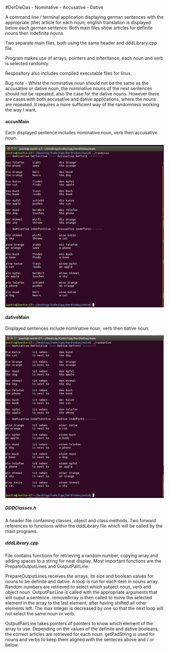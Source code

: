 #DerDieDas - Nominative - Accusative - Dative

A command line / terminal application displaying german sentences with the appropriate (the) article for each noun; english translation is displayed below each german sentence.
Both main files show articles for definite nouns then indefinite nouns.

Two separate main files, both using the same header and dddLibrary.cpp file.

Program makes use of arrays, pointers and inheritance, each noun and verb is selected randomly.

Respository also includes compiled executable files for linux.

Bug note - Whilst the nominative noun should not be the same as the accusative or dative noun, the nominative nouns of the next sentences should not be repeated, also the case for the dative nouns.
However there are cases with both accusative and dative applications, where the nouns are repeated. It requires a more sufficient way of the randomness working the way I want.

#### accusMain
Each displayed sentence includes nominative noun, verb then accusative noun.

![screenshot](/screenshots/accusativeSC1.png)

#### dativeMain
Displayed sentences include nominative noun, verb then dative noun.

![screenshot](/screenshots/dativeSC1.png)

##### DDDClasses.h
A header file containing classes, object and class methods.
Two forward references to functions within the dddLibrary file which will be called by the main programs.

##### dddLibrary.cpp
File contains functions for retrieving a random number, copying array and adding spaces to a string for neat display.
Most important functions are the PrepareOutputLines and OutputPairLine.

PrepareOutputLines receives the arrays, its size and boolean values for nouns to be definite and dative.
A loop is run for each item in nouns array.
Random numbers are retrieved to select which subject noun, verb and object noun.
OutputPairLine is called with the appropriate arguments that will ouput a sentence.
removeArray is then called to move the selected element in the array to the last element; after having shifted all other elements left.
The max integer is decreased by one so that the next loop will not select the same noun or verb.

OutputPairLine takes pointers of pointers to know which element of the array to use.
Depending on the values of the definite and dative booleans, the correct articles are retrieved for each noun.
getPadString is used for nouns and verbs to keep them aligned with the senteces above and / or below.
